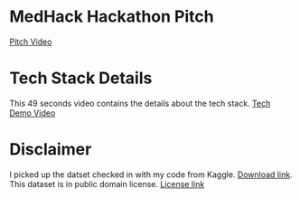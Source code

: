# MedHack Hackathon Pitch
[Pitch Video](https://www.youtube.com/watch?v=psqjuB_8A14)
# Tech Stack Details
This 49 seconds video contains the details about the tech stack.
[Tech Demo Video](https://youtu.be/JL9Dfv04ZhA)

# Disclaimer
I picked up the datset checked in with my code from Kaggle. [Download link](https://www.kaggle.com/datasets/akshaydattatraykhare/diabetes-dataset). This dataset is in public domain license. [License link](https://creativecommons.org/publicdomain/zero/1.0/)

